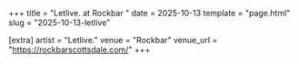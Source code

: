 +++
title = "Letlive. at Rockbar "
date = 2025-10-13
template = "page.html"
slug = "2025-10-13-letlive"

[extra]
artist = "Letlive."
venue = "Rockbar"
venue_url = "https://rockbarscottsdale.com/"
+++
